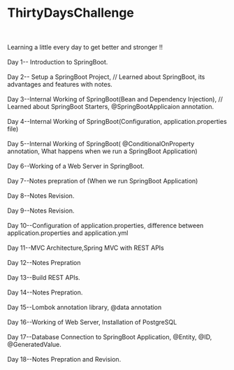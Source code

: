 # ThirtyDaysChallenge
<br>
<br>
Learning a little every day to get better and stronger !!
<br>
<br>
Day 1-- Introduction to SpringBoot.
<br>
<br>
Day 2-- Setup a SpringBoot Project, // Learned about SpringBoot, its advantages and features with notes.
<br>
<br>
Day 3--Internal Working of SpringBoot(Bean and Dependency Injection), // Learned about SpringBoot Starters, @SpringBootApplicaion annotation. 
<br>
<br>
Day 4--Internal Working of SpringBoot(Configuration, application.properties file)
<br>
<br>
Day 5--Internal Working of SpringBoot( @ConditionalOnProperty annotation, What happens when we run a SpringBoot Application)
<br>
<br>
Day 6--Working of a Web Server in SpringBoot.
<br>
<br>
Day 7--Notes prepration of (When we run SpringBoot Application)
<br>
<br>
Day 8--Notes Revision.
<br>
<br>
Day 9--Notes Revision.
<br>
<br>
Day 10--Configuration of application.properties, difference between application.properties and application.yml
<br>
<br>
Day 11--MVC Architecture,Spring MVC with REST APIs
<br>
<br>
Day 12--Notes Prepration
<br>
<br>
Day 13--Build REST APIs.
<br>
<br>
Day 14--Notes Prepration.
<br>
<br>
Day 15--Lombok annotation library, @data annotation
<br>
<br>
Day 16--Working of Web Server, Installation of PostgreSQL
<br>
<br>
Day 17--Database Connection to SpringBoot Application, @Entity, @ID, @GeneratedValue.
<br>
<br>
Day 18--Notes Prepration and Revision.

